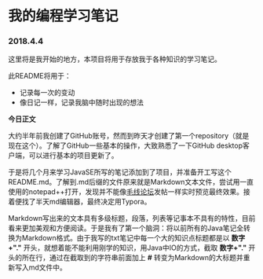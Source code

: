﻿# 我的编程学习笔记

### 2018.4.4

这里将是我开始的地方，本项目将用于存放我于各种知识的学习笔记。

此README将用于：

* 记录每一次的变动
* 像日记一样，记录我脑中随时出现的想法

**今日正文**

大约半年前我创建了GitHub账号，然而到昨天才创建了第一个repository（就是现在这个）。了解了GitHub一些基本的操作，大致熟悉了一下GitHub desktop客户端，可以进行基本的项目更新了。

于是将几个月来学习JavaSE所写的笔记添加到了项目，并准备开工写这个README.md。了解到.md后缀的文件原来就是Markdown文本文件，尝试用一直使用的notepad++打开，发现并不能像[毛线论坛](https://bbs.craft.moe)发帖一样实时预览最终效果。接着便找了半天md编辑器，最终决定用Typora。

Markdown写出来的文本具有多级标题，段落，列表等记事本不具有的特性，目前看来更加美观和方便阅读。于是我有了第一个脑洞：将以前所有的Java笔记全转换为Markdown格式。由于我写的txt笔记中每一个大的知识点标题都是以 **数字+"."** 开头，就想着能不能利用刚学的知识，用Java中IO的方式，截取 **数字+"."** 开头的所在行，通过在截取到的字符串前面加上 **#** 转变为Markdown的大标题并重新写入md文件中。